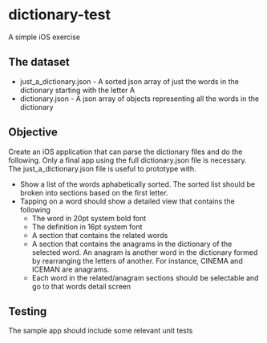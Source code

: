 # dictionary-test
A simple iOS exercise

## The dataset

* just\_a\_dictionary.json - A sorted json array of just the words in the dictionary starting with the letter A
* dictionary.json - A json array of objects representing all the words in the dictionary

## Objective

Create an iOS application that can parse the dictionary files and do the following.  Only a final app using the full dictionary.json file is necessary.  The just\_a\_dictionary.json file is useful to prototype with.

* Show a list of the words aphabetically sorted. The sorted list should be broken into sections based on the first letter.
* Tapping on a word should show a detailed view that contains the following
    * The word in 20pt system bold font
    * The definition in 16pt system font
    * A section that contains the related words
    * A section that contains the anagrams in the dictionary of the selected word. An anagram is another word in the dictionary formed by rearranging the letters of another.  For instance, CINEMA and ICEMAN are anagrams.
    * Each word in the related/anagram sections should be selectable and go to that words detail screen

## Testing

The sample app should include some relevant unit tests


